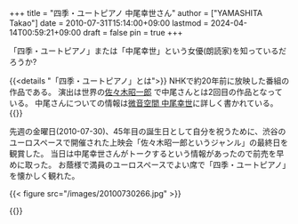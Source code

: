 +++
title = "四季・ユートピアノ 中尾幸世さん"
author = ["YAMASHITA Takao"]
date = 2010-07-31T15:14:00+09:00
lastmod = 2024-04-14T00:59:21+09:00
draft = false
pin = true
+++

「四季・ユートピアノ」または「中尾幸世」という女優(朗読家)を知っているだろうか?

{{<details "「四季・ユートピアノ」とは">}}
NHKで約20年前に放映した番組の作品である。
演出は世界の[佐々木昭一郎](http://ja.wikipedia.org/wiki/%E4%BD%90%E3%80%85%E6%9C%A8%E6%98%AD%E4%B8%80%E9%83%8E)
で中尾さんとは2回目の作品となっている。
中尾さんについての情報は[微音空間 中尾幸世](http://www.utopiano.com/)に詳しく書かれている。
{{</details>}}

先週の金曜日(2010-07-30)、45年目の誕生日として自分を祝うために、渋谷のユーロスペースで開催された上映会「佐々木昭一郎というジャンル」の最終日を観賞した。
当日は中尾幸世さんがトークするという情報があったので前売を早めに取った。
お蔭様で満員のユーロスペースでよい席で「四季・ユートピアノ」を懐かしく観れた。

{{< figure src="/images/20100730266.jpg" >}}

{{<youtube id="ivEGmvSjyz0" title="四季・ユートピアノ">}}
